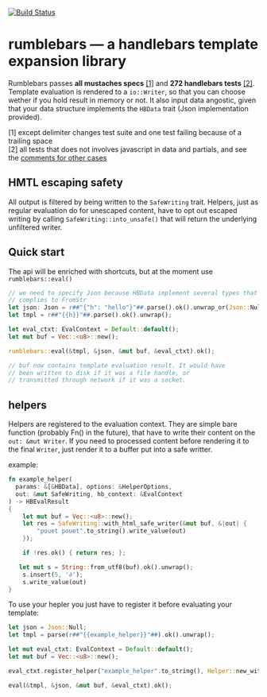 [![Build Status](https://travis-ci.org/nicolas-cherel/rumblebars.svg?branch=master)](https://travis-ci.org/nicolas-cherel/rumblebars)

# rumblebars — a handlebars template expansion library

Rumblebars passes **all mustaches specs** [[1]](#1) and **272 handlebars tests** [[2]](#2). Template evaluation is rendered to a `io::Writer`, so that you can choose wether if you hold result in memory or not. It also input data angostic, given that your data structure implements the `HBData` trait (Json implementation provided).

 [1] <a name="1"></a> except delimiter changes test suite and one test failing because of a trailing space  
 [2] <a name="2"></a> all tests that does not involves javascript in data and partials, and see the [comments for other cases](https://github.com/nicolas-cherel/rumblebars/blob/master/tests/eval/handlebars.rs#L88-L134)

## HMTL escaping safety

All output is filtered by being written to the `SafeWriting` trait. Helpers, just as regular evaluation do for unescaped content, have to opt out escaped writing by calling `SafeWriting::into_unsafe()` that will return the underlying unfiltered writer.

## Quick start

The api will be enriched with shortcuts, but at the moment use `rumblebars::eval()`

```rust
// we need to specify Json because HBData implement several types that
// complies to FromStr
let json: Json = r##"{"h": "hello"}"##.parse().ok().unwrap_or(Json::Null);
let tmpl = r##"{{h}}"##.parse().ok().unwrap();

let eval_ctxt: EvalContext = Default::default();
let mut buf = Vec::<u8>::new();

rumblebars::eval(&tmpl, &json, &mut buf, &eval_ctxt).ok();

// buf now contains template evaluation result. It would have
// been written to disk if it was a file handle, or
// transmitted through network if it was a socket.

```

## helpers

Helpers are registered to the evaluation context. They are simple bare function (probably Fn() in the future), that have to write their content on the `out: &mut Writer`. If you need to processed content before rendering it to the final `Writer`, just render it to a buffer put into a safe writter.

example:

```rust
fn example_helper(
  params: &[&HBData], options: &HelperOptions,
  out: &mut SafeWriting, hb_context: &EvalContext
) -> HBEvalResult
{
	let mut buf = Vec::<u8>::new();
	let res = SafeWriting::with_html_safe_writer(&mut buf, &|out| {
		"pouet pouet".to_string().write_value(out)
	});

	if !res.ok() { return res; };

   let mut s = String::from_utf8(buf).ok().unwrap();
	s.insert(5, '∂');
	s.write_value(out)
}
```

To use your hepler you just have to register it before evaluating your template:

```rust
let json = Json::Null;
let tmpl = parse(r##"{{example_helper}}"##).ok().unwrap();

let mut eval_ctxt: EvalContext = Default::default();
let mut buf = Vec::<u8>::new();

eval_ctxt.register_helper("example_helper".to_string(), Helper::new_with_function(example_helper));

eval(&tmpl, &json, &mut buf, &eval_ctxt).ok();

```
